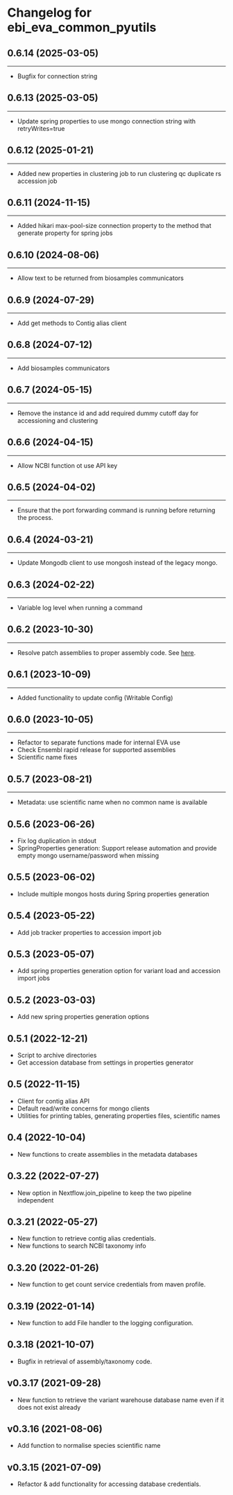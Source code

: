 
Changelog for ebi_eva_common_pyutils
===========================

## 0.6.14 (2025-03-05)
----------------------

- Bugfix for connection string


## 0.6.13 (2025-03-05)
----------------------

- Update spring properties to use mongo connection string with retryWrites=true

## 0.6.12 (2025-01-21)
----------------------

- Added new properties in clustering job to run clustering qc duplicate rs accession job


## 0.6.11 (2024-11-15)
----------------------

- Added hikari max-pool-size connection property to the method that generate property for spring jobs


## 0.6.10 (2024-08-06)
----------------------

- Allow text to be returned from biosamples communicators 


## 0.6.9 (2024-07-29)
---------------------

- Add get methods to Contig alias client

## 0.6.8 (2024-07-12)
---------------------

- Add biosamples communicators 


## 0.6.7 (2024-05-15)
---------------------

- Remove the instance id and add required dummy cutoff day for accessioning and clustering 


## 0.6.6 (2024-04-15)
---------------------

- Allow NCBI function ot use API key


## 0.6.5 (2024-04-02)
---------------------

- Ensure that the port forwarding command is running before returning the process.


## 0.6.4 (2024-03-21)
---------------------

- Update Mongodb client to use mongosh instead of the legacy mongo.

## 0.6.3 (2024-02-22)
---------------------

- Variable log level when running a command


## 0.6.2 (2023-10-30)
---------------------

- Resolve patch assemblies to proper assembly code. See [here](https://github.com/EBIvariation/eva-common-pyutils/pull/50/files).


## 0.6.1 (2023-10-09)
---------------------

- Added functionality to update config (Writable Config)


## 0.6.0 (2023-10-05)
---------------------

- Refactor to separate functions made for internal EVA use
- Check Ensembl rapid release for supported assemblies 
- Scientific name fixes 


## 0.5.7 (2023-08-21)
---------------------

- Metadata: use scientific name when no common name is available

0.5.6 (2023-06-26)
----------------

- Fix log duplication in stdout
- SpringProperties generation: Support release automation and provide empty mongo username/password when missing

0.5.5 (2023-06-02)
----------------

- Include multiple mongos hosts during Spring properties generation

0.5.4 (2023-05-22)
----------------

- Add job tracker properties to accession import job

0.5.3 (2023-05-07)
----------------

- Add spring properties generation option for variant load and accession import jobs

0.5.2 (2023-03-03)
----------------

- Add new spring properties generation options

0.5.1 (2022-12-21)
----------------

- Script to archive directories
- Get accession database from settings in properties generator

0.5 (2022-11-15)
----------------

- Client for contig alias API
- Default read/write concerns for mongo clients
- Utilities for printing tables, generating properties files, scientific names

0.4 (2022-10-04)
----------------

- New functions to create assemblies in the metadata databases


0.3.22 (2022-07-27)
-------------------

- New option in Nextflow.join_pipeline to keep the two pipeline independent

0.3.21 (2022-05-27)
-------------------

- New function to retrieve contig alias credentials.
- New functions to search NCBI taxonomy info

0.3.20 (2022-01-26)
-------------------

- New function to get count service credentials from maven profile.


0.3.19 (2022-01-14)
-------------------

- New function to add File handler to the logging configuration.


0.3.18 (2021-10-07)
-------------------

- Bugfix in retrieval of assembly/taxonomy code.


v0.3.17 (2021-09-28)
-----------------

 - New function to retrieve the variant warehouse database name even if it does not exist already

v0.3.16 (2021-08-06)
-----------------

 - Add function to normalise species scientific name


v0.3.15 (2021-07-09)
-------------------

 - Refactor & add functionality for accessing database credentials.

